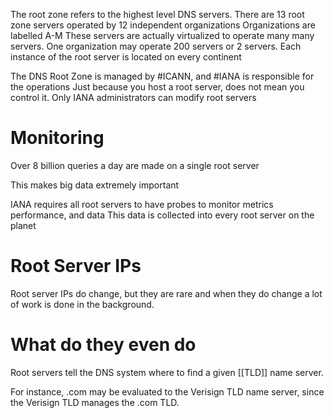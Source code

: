 The root zone refers to the highest level DNS servers.
	There are 13 root zone servers operated by 12 independent organizations
	Organizations are labelled A-M
	These servers are actually virtualized to operate many many servers.
	One organization may operate 200 servers or 2 servers.
	Each instance of the root server is located on every continent

The DNS Root Zone is managed by #ICANN, and #IANA is responsible for the operations
	Just because you host a root server, does not mean you control it. Only IANA administrators can modify root servers

# Monitoring
Over 8 billion queries a day are made on a single root server

This makes big data extremely important

IANA requires all root servers to have probes to monitor metrics performance, and data
	This data is collected into every root server on the planet

# Root Server IPs
Root server IPs do change, but they are rare and when they do change a lot of work is done in the background.

# What do they even do
Root servers tell the DNS system where to find a given [[TLD]] name server.

For instance, .com may be evaluated to the Verisign TLD name server, since the Verisign TLD manages the .com TLD.